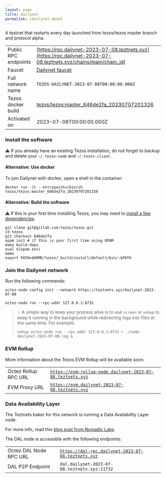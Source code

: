 ```yaml
---
layout: page
title: Dailynet
permalink: /dailynet-about
---
```


A testnet that restarts every day launched from tezos/tezos master branch and protocol alpha.

| | |
|-------|---------------------|
| Public RPC endpoints | [https://rpc.dailynet-2023-07-08.teztnets.xyz](https://rpc.dailynet-2023-07-08.teztnets.xyz/chains/main/chain_id)<br/> |
| Faucet | [Dailynet faucet](https://faucet.dailynet-2023-07-08.teztnets.xyz) |
| Full network name | `TEZOS-DAILYNET-2023-07-08T00:00:00.000Z` |
| Tezos docker build | [tezos/tezos:master_646de2fa_20230707201326](https://hub.docker.com/r/tezos/tezos/tags?page=1&ordering=last_updated&name=master_646de2fa_20230707201326) |
| Activated on | 2023-07-08T00:00:00.000Z |





### Install the software

⚠️  If you already have an existing Tezos installation, do not forget to backup and delete your `~/.tezos-node` and `~/.tezos-client`.



#### Alternative: Use docker

To join Dailynet with docker, open a shell in the container:

```
docker run -it --entrypoint=/bin/sh tezos/tezos:master_646de2fa_20230707201326
```

#### Alternative: Build the software

⚠️  If this is your first time installing Tezos, you may need to [install a few dependencies](https://tezos.gitlab.io/introduction/howtoget.html#setting-up-the-development-environment-from-scratch).

```
git clone git@gitlab.com:tezos/tezos.git
cd tezos
git checkout 646de2fa
opam init # if this is your first time using OPAM
make build-deps
eval $(opam env)
make
export PATH=$HOME/tezos/_build/install/default/bin/:$PATH
```

### Join the Dailynet network

Run the following commands:

```
octez-node config init --network https://teztnets.xyz/dailynet-2023-07-08

octez-node run --rpc-addr 127.0.0.1:8732
```

> 💡 A simple way to keep your process alive is to use `screen` or `nohup` to keep it running in the background while redirecting logs into files at the same time. For example:
>
> ```bash=13
> nohup octez-node run --rpc-addr 127.0.0.1:8732 > ./node-dailynet-2023-07-08.log &
> ```


### EVM Rollup

More information about the Tezos EVM Rollup will be available soon.

| | |
|-------|---------------------|
| Octez Rollup RPC URL | [`https://evm-rollup-node.dailynet-2023-07-08.teztnets.xyz`](https://evm-rollup-node.dailynet-2023-07-08.teztnets.xyz/global/block/head) |
| EVM Proxy URL | [`https://evm.dailynet-2023-07-08.teztnets.xyz`](https://evm.dailynet-2023-07-08.teztnets.xyz) |




### Data Availability Layer

The Teztnets baker for this network is running a Data Availability Layer node.

For more info, read this [blog post from Nomadic Labs](https://research-development.nomadic-labs.com/data-availability-layer-tezos.html).

The DAL node is accessible with the following endpoints:

| | |
|-------|---------------------|
| Octez DAL Node RPC URL | [`https://dal-rpc.dailynet-2023-07-08.teztnets.xyz`](https://dal-rpc.dailynet-2023-07-08.teztnets.xyz) |
| DAL P2P Endpoint | `dal.dailynet-2023-07-08.teztnets.xyz:11732` |




